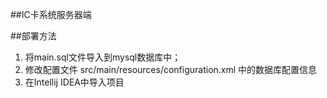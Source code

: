 ##IC卡系统服务器端

##部署方法
1. 将main.sql文件导入到mysql数据库中；
2. 修改配置文件 src/main/resources/configuration.xml 中的数据库配置信息
3. 在Intellij IDEA中导入项目
